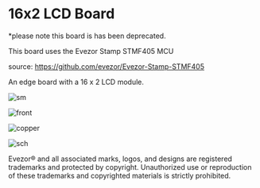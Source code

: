 # 16x2 LCD Board
*please note this board is has been deprecated.

This board uses the Evezor Stamp STMF405 MCU

source: https://github.com/evezor/Evezor-Stamp-STMF405

An edge board with a 16 x 2 LCD module.


![sm]()

![front]()

![copper]()

![sch]()

Evezor® and all associated marks, logos, and designs are registered trademarks and protected by copyright. Unauthorized use or reproduction of these trademarks and copyrighted materials is strictly prohibited.



